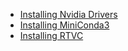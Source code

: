 

* [Installing Nvidia Drivers](https://github.com/CorentinJ/Real-Time-Voice-Cloning/wiki/Installation-Ubuntu-20.04---Installing-Nvidia-Drivers)
* [Installing MiniConda3](https://github.com/CorentinJ/Real-Time-Voice-Cloning/wiki/Installation-Ubuntu-20.04---Installing-MiniConda3)
* [Installing RTVC](https://github.com/CorentinJ/Real-Time-Voice-Cloning/wiki/Installation-Ubuntu-20.04---Installing-RTVC)